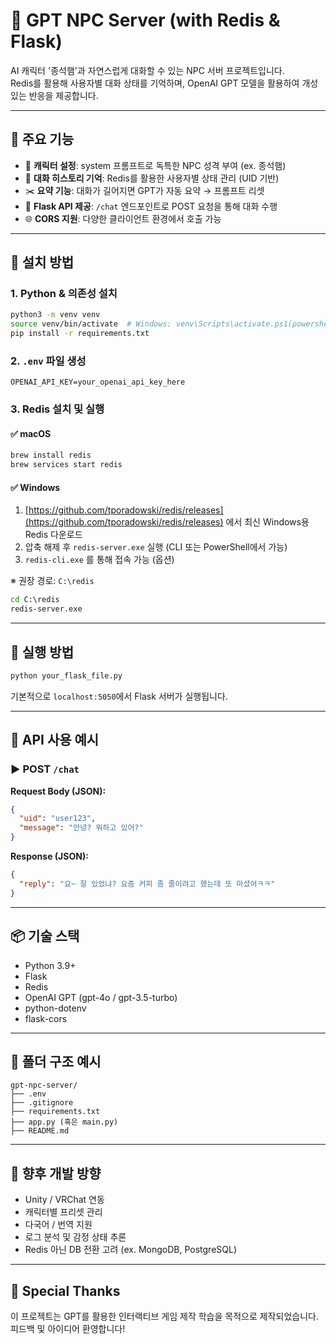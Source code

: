 # 🧠 GPT NPC Server (with Redis & Flask)

AI 캐릭터 '종석햄'과 자연스럽게 대화할 수 있는 NPC 서버 프로젝트입니다.  
Redis를 활용해 사용자별 대화 상태를 기억하며, OpenAI GPT 모델을 활용하여 개성 있는 반응을 제공합니다.

---

## 🧩 주요 기능

- 💬 **캐릭터 설정**: system 프롬프트로 독특한 NPC 성격 부여 (ex. 종석햄)
- 🧠 **대화 히스토리 기억**: Redis를 활용한 사용자별 상태 관리 (UID 기반)
- ✂️ **요약 기능**: 대화가 길어지면 GPT가 자동 요약 → 프롬프트 리셋
- 🔁 **Flask API 제공**: `/chat` 엔드포인트로 POST 요청을 통해 대화 수행
- 🌐 **CORS 지원**: 다양한 클라이언트 환경에서 호출 가능

---

## 🔧 설치 방법

### 1. Python & 의존성 설치

```bash
python3 -m venv venv
source venv/bin/activate  # Windows: venv\Scripts\activate.ps1(powershell)
pip install -r requirements.txt
```

### 2. `.env` 파일 생성

```
OPENAI_API_KEY=your_openai_api_key_here
```

### 3. Redis 설치 및 실행

#### ✅ macOS

```bash
brew install redis
brew services start redis
```

#### ✅ Windows

1. [https://github.com/tporadowski/redis/releases](https://github.com/tporadowski/redis/releases) 에서 최신 Windows용 Redis 다운로드
2. 압축 해제 후 `redis-server.exe` 실행 (CLI 또는 PowerShell에서 가능)
3. `redis-cli.exe` 를 통해 접속 가능 (옵션)

※ 권장 경로: `C:\redis`

```cmd
cd C:\redis
redis-server.exe
```

---

## 🚀 실행 방법

```bash
python your_flask_file.py
```

기본적으로 `localhost:5050`에서 Flask 서버가 실행됩니다.

---

## 📡 API 사용 예시

### ▶️ POST `/chat`

**Request Body (JSON):**

```json
{
  "uid": "user123",
  "message": "안녕? 뭐하고 있어?"
}
```

**Response (JSON):**

```json
{
  "reply": "요~ 잘 있었냐? 요즘 커피 좀 줄이려고 했는데 또 마셨어ㅋㅋ"
}
```

---

## 📦 기술 스택

- Python 3.9+
- Flask
- Redis
- OpenAI GPT (gpt-4o / gpt-3.5-turbo)
- python-dotenv
- flask-cors

---

## 📁 폴더 구조 예시

```
gpt-npc-server/
├── .env
├── .gitignore
├── requirements.txt
├── app.py (혹은 main.py)
├── README.md
```

---

## 📌 향후 개발 방향

- Unity / VRChat 연동
- 캐릭터별 프리셋 관리
- 다국어 / 번역 지원
- 로그 분석 및 감정 상태 추론
- Redis 아닌 DB 전환 고려 (ex. MongoDB, PostgreSQL)

---

## 🙏 Special Thanks

이 프로젝트는 GPT를 활용한 인터랙티브 게임 제작 학습을 목적으로 제작되었습니다.  
피드백 및 아이디어 환영합니다!
